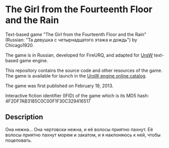 # The Girl from the Fourteenth Floor and the Rain

Text-based game "The Girl from the Fourteenth Floor and the Rain" (Russian: "Та девушка с четырнадцатого этажа и дождь") by Chicago1920.

The game is in Russian, developed for FireURQ, and adapted for [UrqW](https://github.com/urqw/UrqW) text-based game engine.

This repository contains the source code and other resources of the game. The game is available for launch in the [UrqW engine online catalog](https://urqw.github.io/UrqW/#girl_from_14).

The game was first published on February 19, 2013.

Interactive fiction identifier (IFID) of the game which is its MD5 hash: 4F2DF7AB3185C0C00F1F30C329416517

## Description

Она нежна... Она чертовски нежна, и её волосы приятно пахнут. Её волосы приятно пахнут морем и закатом,  и я наклоняюсь к ней, чтобы  поцеловать.
